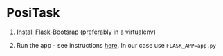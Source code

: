 # PosiTask

1. [Install Flask-Bootsrap](https://pythonhosted.org/Flask-Bootstrap/#installation) (preferably in a virtualenv)
   

2. Run the app - see instructions [here](http://flask.pocoo.org/docs/0.12/cli/#basic-usage). In our case use `FLASK_APP=app.py`
